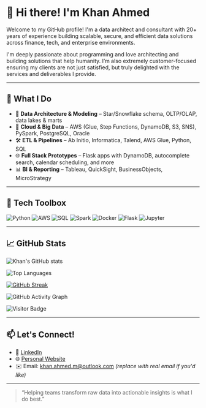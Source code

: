 # 👋 Hi there! I'm Khan Ahmed

Welcome to my GitHub profile! I'm a data architect and consultant with 20+ years of experience building scalable, secure, and efficient data solutions across finance, tech, and enterprise environments.

I'm deeply passionate about programming and love architecting and building solutions that help humanity. I’m also extremely customer-focused ensuring my clients are not just satisfied, but truly delighted with the services and deliverables I provide.

---

## 🔧 What I Do

- 🧠 **Data Architecture & Modeling** – Star/Snowflake schema, OLTP/OLAP, data lakes & marts  
- 🚀 **Cloud & Big Data** – AWS (Glue, Step Functions, DynamoDB, S3, SNS), PySpark, PostgreSQL, Oracle  
- 🛠️ **ETL & Pipelines** – Ab Initio, Informatica, Talend, AWS Glue, Python, SQL  
- 🌐 **Full Stack Prototypes** – Flask apps with DynamoDB, autocomplete search, calendar scheduling, and more  
- 📊 **BI & Reporting** – Tableau, QuickSight, BusinessObjects, MicroStrategy  

---

## 🧰 Tech Toolbox

![Python](https://img.shields.io/badge/-Python-333333?style=flat&logo=python)
![AWS](https://img.shields.io/badge/-AWS-232F3E?style=flat&logo=amazon-aws)
![SQL](https://img.shields.io/badge/-SQL-4479A1?style=flat&logo=mysql)
![Spark](https://img.shields.io/badge/-Apache%20Spark-E25A1C?style=flat&logo=apachespark)
![Docker](https://img.shields.io/badge/-Docker-2496ED?style=flat&logo=docker)
![Flask](https://img.shields.io/badge/-Flask-000000?style=flat&logo=flask)
![Jupyter](https://img.shields.io/badge/-Jupyter-F37626?style=flat&logo=jupyter)

---

## 📈 GitHub Stats

![Khan's GitHub stats](https://github-readme-stats.vercel.app/api?username=khanahmedm&show_icons=true&theme=radical)

![Top Languages](https://github-readme-stats.vercel.app/api/top-langs/?username=khanahmedm&layout=compact&theme=radical)

[![GitHub Streak](https://streak-stats.demolab.com?user=khanahmedm&theme=radical&hide_border=true)](https://git.io/streak-stats)

![GitHub Activity Graph](https://github-readme-activity-graph.vercel.app/graph?username=khanahmedm&theme=radical)

![Visitor Badge](https://komarev.com/ghpvc/?username=khanahmedm&label=Profile%20views&color=0e75b6&style=flat)


---

## 📫 Let's Connect!

- 💼 [LinkedIn](https://www.linkedin.com/in/khanahmedm/)
- 🌐 [Personal Website](https://khanahmedm.github.io)
- ✉️ Email: khan.ahmed.m@outlook.com *(replace with real email if you'd like)*

---

> “Helping teams transform raw data into actionable insights is what I do best.”
